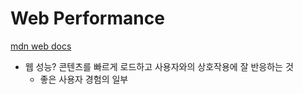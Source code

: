 # Web Performance

[mdn web docs](https://developer.mozilla.org/ko/docs/Learn/Performance)

- 웹 성능? 콘텐츠를 빠르게 로드하고 사용자와의 상호작용에 잘 반응하는 것
  - 좋은 사용자 경험의 일부
